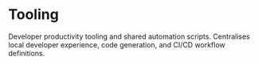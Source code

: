 # Tooling

Developer productivity tooling and shared automation scripts. Centralises local developer experience, code generation, and CI/CD workflow definitions.
